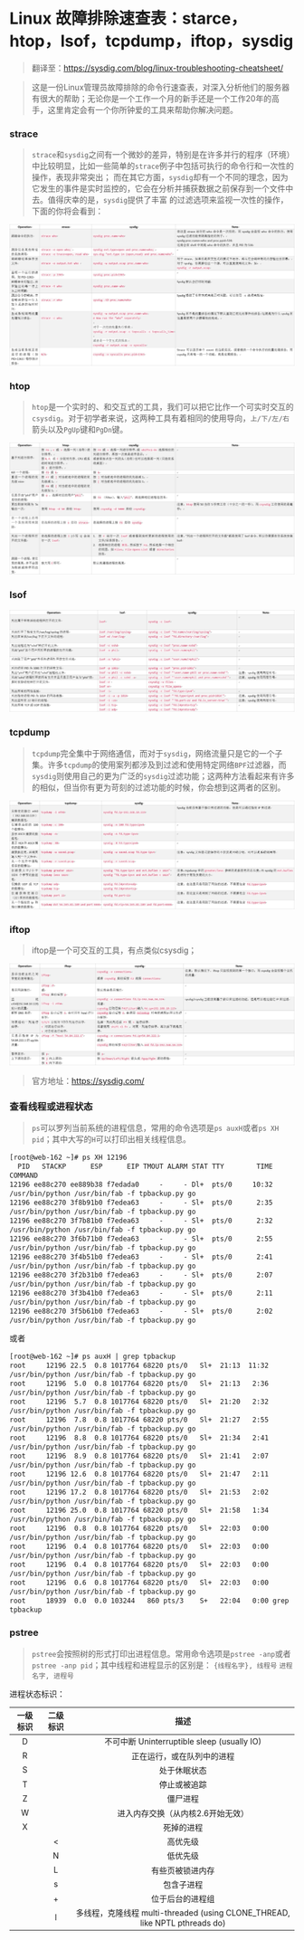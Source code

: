 # Linux 故障排除速查表：starce，htop，lsof，tcpdump，iftop，sysdig
> 翻译至：https://sysdig.com/blog/linux-troubleshooting-cheatsheet/

> 这是一份Linux管理员故障排除的命令行速查表，对深入分析他们的服务器有很大的帮助；无论你是一个工作一个月的新手还是一个工作20年的高手，这里肯定会有一个你所钟爱的工具来帮助你解决问题。

### strace
> `strace`和`sysdig`之间有一个微妙的差异，特别是在许多并行的程序（环境）中比较明显，比如一些简单的`strace`例子中包括可执行的命令行和一次性的操作，表现非常突出；
而在其它方面，`sysdig`却有一个不同的理念，因为它发生的事件是实时监控的，它会在分析并捕获数据之前保存到一个文件中去。值得庆幸的是，`sysdig`提供了丰富
的过滤选项来监视一次性的操作，下面的你将会看到：

![](picture/1.png)

### htop
> `htop`是一个实时的、和交互式的工具，我们可以把它比作一个可实时交互的`csysdig`。对于初学者来说，这两种工具有着相同的使用导向，`上/下/左/右`箭头以及`PgUp`键和`PgDn`键。

![](picture/2.png)

### lsof

![](picture/3.png)

### tcpdump
> `tcpdump`完全集中于网络通信，而对于`sysdig`，网络流量只是它的一个子集。许多`tcpdump`的使用案列都涉及到过滤和使用特定网络`BPF`过滤器，而`sysdig`则使用自己的更为广泛的`sysdig`过滤功能；这两种方法看起来有许多的相似，但当你有更为苛刻的过滤功能的时候，你会想到这两者的区别。

![](picture/4.png)

### iftop
> iftop是一个可交互的工具，有点类似csysdig；

![](picture/5.png)

> 官方地址：https://sysdig.com/

### 查看线程或进程状态

> `ps`可以罗列当前系统的进程信息，常用的命令选项是`ps auxH`或者`ps XH pid`；其中大写的`H`可以打印出相关线程信息。

```shell
[root@web-162 ~]# ps XH 12196
  PID   STACKP      ESP      EIP TMOUT ALARM STAT TTY        TIME COMMAND
12196 ee88c270 ee889b38 f7edada0     -     - Dl+  pts/0     10:32 /usr/bin/python /usr/bin/fab -f tpbackup.py go
12196 ee88c270 3f8b91b0 f7edea63     -     - Sl+  pts/0      2:35 /usr/bin/python /usr/bin/fab -f tpbackup.py go
12196 ee88c270 3f7b81b0 f7edea63     -     - Sl+  pts/0      2:32 /usr/bin/python /usr/bin/fab -f tpbackup.py go
12196 ee88c270 3f6b71b0 f7edea63     -     - Sl+  pts/0      2:55 /usr/bin/python /usr/bin/fab -f tpbackup.py go
12196 ee88c270 3f4b51b0 f7edea63     -     - Sl+  pts/0      2:41 /usr/bin/python /usr/bin/fab -f tpbackup.py go
12196 ee88c270 3f2b31b0 f7edea63     -     - Sl+  pts/0      2:07 /usr/bin/python /usr/bin/fab -f tpbackup.py go
12196 ee88c270 3f3b41b0 f7edea63     -     - Sl+  pts/0      2:11 /usr/bin/python /usr/bin/fab -f tpbackup.py go
12196 ee88c270 3f5b61b0 f7edea63     -     - Sl+  pts/0      2:02 /usr/bin/python /usr/bin/fab -f tpbackup.py go
```

或者

```shell
[root@web-162 ~]# ps auxH | grep tpbackup
root     12196 22.5  0.8 1017764 68220 pts/0   Sl+  21:13  11:32 /usr/bin/python /usr/bin/fab -f tpbackup.py go
root     12196  5.0  0.8 1017764 68220 pts/0   Sl+  21:13   2:36 /usr/bin/python /usr/bin/fab -f tpbackup.py go
root     12196  5.7  0.8 1017764 68220 pts/0   Sl+  21:20   2:32 /usr/bin/python /usr/bin/fab -f tpbackup.py go
root     12196  7.8  0.8 1017764 68220 pts/0   Sl+  21:27   2:55 /usr/bin/python /usr/bin/fab -f tpbackup.py go
root     12196  8.8  0.8 1017764 68220 pts/0   Sl+  21:34   2:41 /usr/bin/python /usr/bin/fab -f tpbackup.py go
root     12196  8.9  0.8 1017764 68220 pts/0   Sl+  21:41   2:07 /usr/bin/python /usr/bin/fab -f tpbackup.py go
root     12196 12.6  0.8 1017764 68220 pts/0   Sl+  21:47   2:11 /usr/bin/python /usr/bin/fab -f tpbackup.py go
root     12196 17.2  0.8 1017764 68220 pts/0   Sl+  21:53   2:02 /usr/bin/python /usr/bin/fab -f tpbackup.py go
root     12196 25.0  0.8 1017764 68220 pts/0   Sl+  21:58   1:34 /usr/bin/python /usr/bin/fab -f tpbackup.py go
root     12196  0.8  0.8 1017764 68220 pts/0   Sl+  22:03   0:00 /usr/bin/python /usr/bin/fab -f tpbackup.py go
root     12196  0.4  0.8 1017764 68220 pts/0   Sl+  22:03   0:00 /usr/bin/python /usr/bin/fab -f tpbackup.py go
root     12196  0.4  0.8 1017764 68220 pts/0   Sl+  22:03   0:00 /usr/bin/python /usr/bin/fab -f tpbackup.py go
root     12196  0.6  0.8 1017764 68220 pts/0   Sl+  22:03   0:00 /usr/bin/python /usr/bin/fab -f tpbackup.py go
root     18939  0.0  0.0 103244   860 pts/3    S+   22:04   0:00 grep tpbackup
```

### pstree

> `pstree`会按照树的形式打印出进程信息。常用命令选项是`pstree -anp`或者`pstree -anp pid`；其中线程和进程显示的区别是：
`{线程名字}, 线程号`
`进程名字, 进程号`

进程状态标识：

| 一级标识  | 二级标识|  描述 |    
| :--------:| :-----: | :----:|
| D         |         |   不可中断 Uninterruptible sleep (usually IO)   |    
| R         |         |   正在运行，或在队列中的进程   |  
| S         |         |  	处于休眠状态  |
| T         |         |  	停止或被追踪  |  
| Z         |         |  	僵尸进程      |  
| W         |         |  	进入内存交换（从内核2.6开始无效）    |  
| X         |         |  	死掉的进程    |  
|           | <       |  	高优先级      |  
|           | N       |  	低优先级      |  
|           | L       |  	有些页被锁进内存  |  
|           | s       |  	包含子进程    |  
|           | +       |  	位于后台的进程组  |  
|           | l       |  	多线程，克隆线程 multi-threaded (using CLONE_THREAD, like NPTL pthreads do)  |  
